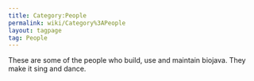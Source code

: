 ```yaml
---
title: Category:People
permalink: wiki/Category%3APeople
layout: tagpage
tag: People
---
```


These are some of the people who build, use and maintain biojava. They
make it sing and dance.

